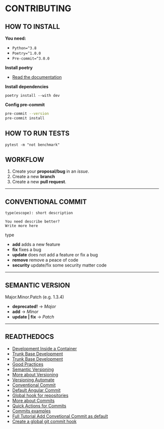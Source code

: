 # CONTRIBUTING

## HOW TO INSTALL

**You need:**

- `Python=^3.8`
- `Poetry=^1.0.0`
- `Pre-commit=^3.0.0`

**Install poetry**

- [Read the documentation](https://python-poetry.org/docs/#installation)

**Install dependencies**

```
poetry install --with dev
```

**Config pre-commit**

```bash
pre-commit --version
pre-commit install
```

## HOW TO RUN TESTS

```
pytest -m "not benchmark"
```

## WORKFLOW

1. Create your **proposal/bug** in an _issue_.
2. Create a new **branch**
3. Create a new **pull request**.

---

## CONVENTIONAL COMMIT

```
type(escope): short description

You need describe better?
Write more here
```

type

- **add** adds a new feature
- **fix** fixes a bug
- **update** does not add a feature or fix a bug
- **remove** remove a peace of code
- **security** update/fix some security matter code

---

## SEMANTIC VERSION

Major.Minor.Patch (e.g. 1.3.4)

- **deprecated!** -> _Major_
- **add** -> _Minor_
- **update | fix** -> _Patch_

---

## READTHEDOCS

- [Development Inside a Container](https://code.visualstudio.com/docs/remote/containers#_getting-started)
- [Trunk Base Development](https://trunkbaseddevelopment.com)
- [Trunk Base Development](https://trunkbaseddevelopment.com)
- [Good Practices](https://bestpractices.coreinfrastructure.org/pt-BR)
- [Semantic Versioning](https://semver.org/lang/pt-BR/)
- [More about Versioning](http://www.modelcvs.org/versioning/)
- [Versioning Automate](https://bhuwanupadhyay.github.io/2020/04/applying-semantic-versioning-with-git-repository/)
- [Conventional Commit](https://www.conventionalcommits.org/en/v1.0.0-beta.2/#why-use-conventional-commits)
- [Default Angular Commit](https://github.com/angular/angular/blob/22b96b9/CONTRIBUTING.md#-commit-message-guidelines)
- [Global hook for repositories](https://docs.gitlab.com/ce/administration/server_hooks.html#set-a-global-server-hook-for-all-repositories)
- [More about Commits](https://chris.beams.io/posts/git-commit/)
- [Quick Actions for Commits](https://docs.gitlab.com/ee/user/project/quick_actions.html)
- [Commits examples](https://docs.google.com/document/d/1QrDFcIiPjSLDn3EL15IJygNPiHORgU1_OOAqWjiDU5Y/edit#)
- [Full Tutorial Add Convetional Commit as default](https://prahladyeri.com/blog/2019/06/how-to-enforce-conventional-commit-messages-using-git-hooks.html)
- [Create a global git commit hook](https://coderwall.com/p/jp7d5q/create-a-global-git-commit-hook)
